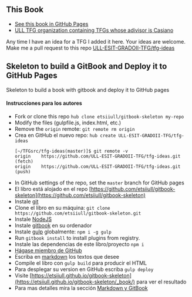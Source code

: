 ## This Book

* [See this book in GitHub Pages](https://ull-esit-gradoii-tfg.github.io/tfg-ideas/)
* [ULL TFG organization containing TFGs whose adivisor is Casiano](https://github.com/ULL-ESIT-GRADOII-TFG)

Any time I have an idea for a TFG I added it here.
Your ideas are welcome.
Make me a pull request to this repo
[ULL-ESIT-GRADOII-TFG/tfg-ideas](https://github.com/ULL-ESIT-GRADOII-TFG/tfg-ideas)

## Skeleton to build a GitBook and Deploy it to GitHub Pages

Skeleton to build a book with gitbook and deploy it to GitHub pages

#### Instrucciones para los autores

* Fork or clone this repo `hub clone etsiiull/gitbook-skeleton my-repo`
* Modify the files (gulpfile.js, index.html, etc.)
* Remove the `origin` remote: `git remote rm origin`
* Crea en GitHub el nuevo repo: `hub create ULL-ESIT-GRADOII-TFG/tfg-ideas`
  ```
  [~/TFGsrc/tfg-ideas(master)]$ git remote -v
  origin	https://github.com/ULL-ESIT-GRADOII-TFG/tfg-ideas.git (fetch)
  origin	https://github.com/ULL-ESIT-GRADOII-TFG/tfg-ideas.git (push)
  ```
* In GitHub settings of the repo, set the `master` branch for GitHub pages
* El libro está alojado en el repo [https://github.com/etsiiull/gitbook-skeleton](https://github.com/etsiiull/gitbook-skeleton)
* Instale [git](https://git-scm.com/)
* Clone el libro en su máquina: `git clone https://github.com/etsiiull/gitbook-skeleton.git` 
* Instale [NodeJS](https://nodejs.org/es/)
* Instale [gitbook](https://github.com/GitbookIO/gitbook/blob/master/docs/setup.md) en su ordenador
* Instale [gulp](https://gulpjs.com/) globalmente: `npm i -g gulp`
* Run `gitbook install` to install plugins from registry.
* Instale las dependencias de este libro/proyecto `npm i`
* [Hágase miembro de GitHub](https://github.com/join?source=header-home)
* Escriba en [markdown](https://es.wikipedia.org/wiki/Markdown)  los textos que desee
* Compile el libro con `gulp build` para producir el HTML
* Para desplegar su version en GitHub escriba `gulp deploy`
* Visite [https://etsiiull.github.io/gitbook-skeleton](https://etsiiull.github.io/gitbook-skeleton/_book/) para ver el resultado
* Para mas detalles mira la sección [Markdown y GitBook](gitbook.md)

